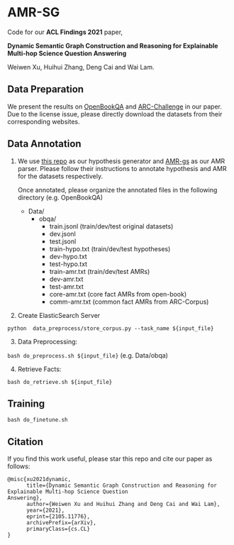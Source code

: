 # AMR-SG

Code for our **ACL Findings 2021** paper,

**Dynamic Semantic Graph Construction and Reasoning for Explainable Multi-hop Science Question Answering**

Weiwen Xu, Huihui Zhang, Deng Cai and Wai Lam.

## Data Preparation
We present the results on [OpenBookQA](https://leaderboard.allenai.org/open_book_qa/submissions/get-started) and [ARC-Challenge](https://allenai.org/data/arc) in our paper. Due to the license issue, please directly download the datasets from their corresponding websites.

## Data Annotation
1. We use [this repo](https://github.com/kelvinguu/qanli) as our hypothesis generator and [AMR-gs](https://github.com/jcyk/AMR-gs) as our AMR parser. Please follow their instructions to annotate hypothesis and AMR for the datasets respectively.

    Once annotated, please organize the annotated files in the following directory (e.g. OpenBookQA)
    - Data/
        - obqa/
            - train.jsonl (train/dev/test original datasets)
            - dev.jsonl
            - test.jsonl
            - train-hypo.txt (train/dev/test hypotheses)
            - dev-hypo.txt
            - test-hypo.txt
            - train-amr.txt (train/dev/test AMRs)
            - dev-amr.txt
            - test-amr.txt
            - core-amr.txt (core fact AMRs from open-book)
            - comm-amr.txt (common fact AMRs from ARC-Corpus)

2. Create ElasticSearch Server

`python  data_preprocess/store_corpus.py --task_name ${input_file}`

3. Data Preprocessing:

`bash do_preprocess.sh ${input_file}` (e.g. Data/obqa)

4. Retrieve Facts:

`bash do_retrieve.sh ${input_file}`

## Training
`bash do_finetune.sh`

## Citation
If you find this work useful, please star this repo and cite our paper as follows:
```
@misc{xu2021dynamic,
      title={Dynamic Semantic Graph Construction and Reasoning for Explainable Multi-hop Science Question
Answering}, 
      author={Weiwen Xu and Huihui Zhang and Deng Cai and Wai Lam},
      year={2021},
      eprint={2105.11776},
      archivePrefix={arXiv},
      primaryClass={cs.CL}
}
```
